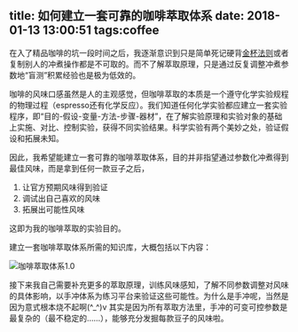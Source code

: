 title: 如何建立一套可靠的咖啡萃取体系
date: 2018-01-13 13:00:51
tags:coffee
---

在入了精品咖啡的坑一段时间之后，我逐渐意识到只是简单死记硬背[金杯法则](http://www.scaa.org/?page=resources&d=brewing-best-practices)或者复制别人的冲煮操作都是不可取的。而不了解萃取原理，只是通过反复调整冲煮参数地“盲测”积累经验也是极为低效的。

咖啡的风味口感虽然是人的主观感觉，但咖啡萃取的本质是一个遵守化学实验规程的物理过程（espresso还有化学反应）。我们知道任何化学实验都应建立一套实验程序，即“目的-假设-变量-方法-步骤-器材”，在了解实验原理和实验对象的基础上实施、对比、控制实验，获得不同实验结果。科学实验有两个美妙之处，验证假设和拓展未知。

因此，我希望能建立一套可靠的咖啡萃取体系，目的并非指望通过参数化冲煮得到最佳风味，而是拿到任何一款豆子之后，

1. 让官方预期风味得到验证
2. 调试出自己喜欢的风味
3. 拓展出可能性风味

这即为我的咖啡萃取的实验目的。

建立一套咖啡萃取体系所需的知识库，大概包括以下内容：

![咖啡萃取体系1.0](http://7qn9uj.com1.z0.glb.clouddn.com/coffeeextractionsystem1.0.png)

接下来我自己需要补充更多的萃取原理，训练风味感知，了解不同参数调整对风味的具体影响，以手冲体系为练习平台来验证这些可能性。为什么是手冲呢，当然是因为意式根本烧不起啊(^_^)v 其实是因为所有萃取方法里，手冲的可变可控参数是最复杂的（最不稳定的……），能够充分发掘每款豆子的风味啦。